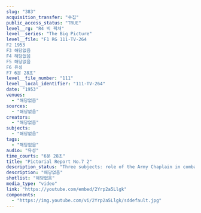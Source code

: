 ```yaml
---
slug: "383"
acquisition_transfer: "수집"
public_access_status: "TRUE"
level__rg: "R4 빅 픽쳐"
level__series: "The Big Picture"
level__file: "F1 RG 111-TV-264
F2 1953
F3 해당없음
F4 해당없음
F5 해당없음
F6 유성
F7 6분 28초"
level__file_number: "111"
level__local_identifier: "111-TV-264"
date: "1953"
venues: 
  - "해당없음"
sources: 
  - "해당없음"
creators: 
  - "해당없음"
subjects: 
  - "해당없음"
tags: 
  - "해당없음"
audio: "유성"
time_courts: "6분 28초"
title: "Pictorial Report No.7 2"
description_status: "Three subjects: role of the Army Chaplain in combat; crime detection by the Army in Europe; bomb disposal schools in Europe and Korea."
description: "해당없음"
shotlist: "해당없음"
media_type: "video"
link: "https://youtube.com/embed/2Yrp2a5Llgk"
components: 
  - "https://img.youtube.com/vi/2Yrp2a5Llgk/sddefault.jpg"
---
```


